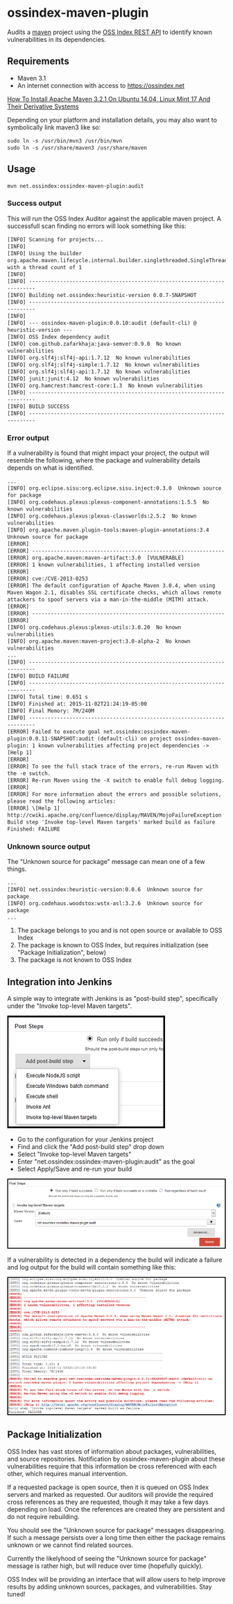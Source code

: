 ossindex-maven-plugin
=====================

Audits a [maven](https://maven.apache.org/) project using the [OSS Index REST API](https://ossindex.net) to identify known vulnerabilities in its dependencies.

Requirements
-------------

* Maven 3.1
* An internet connection with access to https://ossindex.net 

[How To Install Apache Maven 3.2.1 On Ubuntu 14.04, Linux Mint 17 And Their Derivative Systems](http://linuxg.net/how-to-install-apache-maven-3-2-1-on-ubuntu-14-04-linux-mint-17-and-their-derivative-systems/)

Depending on your platform and installation details, you may also want to symbolically link maven3 like so:
```
sudo ln -s /usr/bin/mvn3 /usr/bin/mvn
sudo ln -s /usr/share/maven3 /usr/share/maven
```

Usage
-----

```
mvn net.ossindex:ossindex-maven-plugin:audit
```

### Success output
This will run the OSS Index Auditor against the applicable maven project. A successfull
scan finding no errors will look something like this:

```
[INFO] Scanning for projects...
[INFO]
[INFO] Using the builder org.apache.maven.lifecycle.internal.builder.singlethreaded.SingleThreadedBuilder with a thread count of 1
[INFO]
[INFO] ------------------------------------------------------------------------
[INFO] Building net.ossindex:heuristic-version 0.0.7-SNAPSHOT
[INFO] ------------------------------------------------------------------------
[INFO]
[INFO] --- ossindex-maven-plugin:0.0.10:audit (default-cli) @ heuristic-version ---
[INFO] OSS Index dependency audit
[INFO] com.github.zafarkhaja:java-semver:0.9.0  No known vulnerabilities
[INFO] org.slf4j:slf4j-api:1.7.12  No known vulnerabilities
[INFO] org.slf4j:slf4j-simple:1.7.12  No known vulnerabilities
[INFO] org.slf4j:slf4j-api:1.7.12  No known vulnerabilities
[INFO] junit:junit:4.12  No known vulnerabilities
[INFO] org.hamcrest:hamcrest-core:1.3  No known vulnerabilities
[INFO] ------------------------------------------------------------------------
[INFO] BUILD SUCCESS
[INFO] ------------------------------------------------------------------------
```

### Error output
If a vulnerability is found that might impact your project, the output will resemble the
following, where the package and vulnerability details depends on what is identified.

```
...
[INFO] org.eclipse.sisu:org.eclipse.sisu.inject:0.3.0  Unknown source for package
[INFO] org.codehaus.plexus:plexus-component-annotations:1.5.5  No known vulnerabilities
[INFO] org.codehaus.plexus:plexus-classworlds:2.5.2  No known vulnerabilities
[INFO] org.apache.maven.plugin-tools:maven-plugin-annotations:3.4  Unknown source for package
[ERROR] 
[ERROR] --------------------------------------------------------------
[ERROR] org.apache.maven:maven-artifact:3.0  [VULNERABLE]
[ERROR] 1 known vulnerabilities, 1 affecting installed version
[ERROR] 
[ERROR] cve:/CVE-2013-0253
[ERROR] The default configuration of Apache Maven 3.0.4, when using Maven Wagon 2.1, disables SSL certificate checks, which allows remote attackers to spoof servers via a man-in-the-middle (MITM) attack.
[ERROR] 
[ERROR] --------------------------------------------------------------
[ERROR] 
[INFO] org.codehaus.plexus:plexus-utils:3.0.20  No known vulnerabilities
[INFO] org.apache.maven:maven-project:3.0-alpha-2  No known vulnerabilities
...
[INFO] ------------------------------------------------------------------------
[INFO] BUILD FAILURE
[INFO] ------------------------------------------------------------------------
[INFO] Total time: 0.651 s
[INFO] Finished at: 2015-11-02T21:24:19-05:00
[INFO] Final Memory: 7M/240M
[INFO] ------------------------------------------------------------------------
[ERROR] Failed to execute goal net.ossindex:ossindex-maven-plugin:0.0.11-SNAPSHOT:audit (default-cli) on project ossindex-maven-plugin: 1 known vulnerabilities affecting project dependencies -> [Help 1]
[ERROR] 
[ERROR] To see the full stack trace of the errors, re-run Maven with the -e switch.
[ERROR] Re-run Maven using the -X switch to enable full debug logging.
[ERROR] 
[ERROR] For more information about the errors and possible solutions, please read the following articles:
[ERROR] \[Help 1] http://cwiki.apache.org/confluence/display/MAVEN/MojoFailureException
Build step 'Invoke top-level Maven targets' marked build as failure
Finished: FAILURE
```

### Unknown source output

The "Unknown source for package" message can mean one of a few things.

```
...
[INFO] net.ossindex:heuristic-version:0.0.6  Unknown source for package
[INFO] org.codehaus.woodstox:wstx-asl:3.2.6  Unknown source for package
...
```

1. The package belongs to you and is not open source or available to OSS Index
2. The package is known to OSS Index, but requires initialization (see "Package Initialization", below)
3. The package is not known to OSS Index


Integration into Jenkins
------------------------

A simple way to integrate with Jenkins is as "post-build step", specifically
under the "Invoke top-level Maven targets".

![Jenkins config](docs/jenkins1.png)

* Go to the configuration for your Jenkins project
* Find and click the "Add post-build step" drop down
* Select "Invoke top-level Maven targets"
* Enter "net.ossindex:ossindex-maven-plugin:audit" as the goal
* Select Apply/Save and re-run your build

![Jenkins config](docs/jenkins2.png)

If a vulnerability is detected in a dependency the build will indicate a failure and
log output for the build will contain something like this:

![Jenkins error](docs/jenkins-err.png)

Package Initialization
----------------------

OSS Index has vast stores of information about packages, vulnerabilities, and source repositories. Notification by ossindex-maven-plugin about these vulnerabilities require that this information be cross referenced with each other, which requires manual intervention.

If a requested package is open source, then it is queued on OSS Index servers and marked as requested. Our auditors will provide the required cross references as they are requested, though it may take a few days depending on load. Once the references are created they are persistent and do not require rebuilding.

You should see the "Unknown source for package" messages disappearing. If such a message
persists over a long time then either the package remains unknown or we cannot find related
sources.

Currently the likelyhood of seeing the "Unknown source for package" message is rather high,
but will reduce over time (hopefully quickly).

OSS Index will be providing an interface that will allow users to help improve results by
adding unknown sources, packages, and vulnerabilities. Stay tuned!